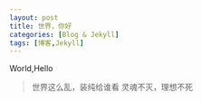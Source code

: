 ```yaml
---
layout: post
title: 世界，你好
categories: [Blog & Jekyll]
tags: [博客,Jekyll]
---
```


World,Hello
>世界这么乱，装纯给谁看
>灵魂不灭，理想不死
